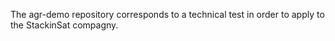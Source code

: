 
The agr-demo repository corresponds to a technical test in order to apply to the StackinSat compagny.
